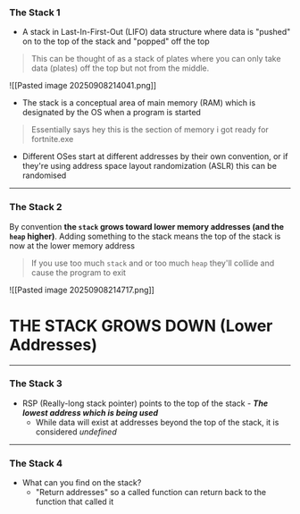 
### The Stack 1

- A stack in Last-In-First-Out (LIFO) data structure where data is "pushed" on to the top of the stack and "popped" off the top

> This can be thought of as a stack of plates where you can only take data (plates) off the top but not from the middle.

![[Pasted image 20250908214041.png]]

- The stack is a conceptual area of main memory (RAM) which is designated by the OS when a program is started 

> Essentially says hey this is the section of memory i got ready for fortnite.exe

- Different OSes start at different addresses by their own convention, or if they're using address space layout randomization (ASLR) this can be randomised

---
### The Stack 2

By convention **the `stack` grows toward lower memory addresses (and the `heap` higher)**. Adding something to the stack means the top of the stack is now at the lower memory address

> If you use too much `stack` and or too much `heap` they'll collide and cause the program to exit 

![[Pasted image 20250908214717.png]]

# THE STACK GROWS DOWN (Lower Addresses)

---
### The Stack 3

- RSP (Really-long stack pointer) points to the top of the stack - **_The lowest address which is being used_** 
	- While data will exist at addresses beyond the top of the stack, it is considered _undefined_

---

### The Stack 4

- What can you find on the stack?
	- "Return addresses" so a called function can return back to the function that called it
